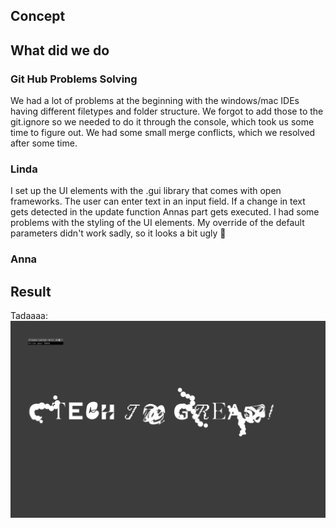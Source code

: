 ## Concept 

## What did we do 

### Git Hub Problems Solving 

We had a lot of problems at the beginning with the windows/mac IDEs having different filetypes and folder structure. We forgot to add those to the git.ignore so we needed to do it through the console, which took us some time to figure out. We had some small merge conflicts, which we resolved after some time. 

### Linda
I set up the UI elements with the .gui library that comes with open frameworks. The user can enter text in an input field. If a change in text gets detected in the update function Annas part gets executed.
I had some problems with the styling of the UI elements. My override of the default parameters didn't work sadly, so it looks a bit ugly 🥲  
### Anna 

## Result 
Tadaaaa: 
![alt text](<Bildschirmfoto 2024-06-18 um 13.27.51.png>)